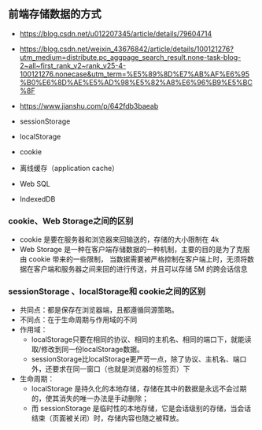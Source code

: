 ## 前端存储数据的方式
- https://blog.csdn.net/u012207345/article/details/79604714
- https://blog.csdn.net/weixin_43676842/article/details/100121276?utm_medium=distribute.pc_aggpage_search_result.none-task-blog-2~all~first_rank_v2~rank_v25-4-100121276.nonecase&utm_term=%E5%89%8D%E7%AB%AF%E6%95%B0%E6%8D%AE%E5%AD%98%E5%82%A8%E6%96%B9%E5%BC%8F
- https://www.jianshu.com/p/642fdb3baeab

- sessionStorage
- localStorage
- cookie
- 离线缓存（application cache）
- Web SQL
- IndexedDB

### cookie、Web Storage之间的区别
- cookie 是要在服务器和浏览器来回输送的，存储的大小限制在 4k
- Web Storage 是一种在客户端存储数据的一种机制，主要的目的是为了克服由 cookie 带来的一些限制， 当数据需要被严格控制在客户端上时，无须将数据在客户端和服务器之间来回的进行传送，并且可以存储 5M 的跨会话信息

### sessionStorage 、localStorage和 cookie之间的区别
- 共同点：都是保存在浏览器端，且都遵循同源策略。
- 不同点：在于⽣命周期与作⽤域的不同
- 作⽤域：
    - localStorage只要在相同的协议、相同的主机名、相同的端⼝下，就能读取/修改到同⼀份localStorage数据。
    - sessionStorage⽐localStorage更严苛⼀点，除了协议、主机名、端⼝外，还要求在同⼀窗⼝（也就是浏览器的标签⻚）下
- ⽣命周期：
    - localStorage 是持久化的本地存储，存储在其中的数据是永远不会过期的，使其消失的唯⼀办法是⼿动删除；
    - ⽽ sessionStorage 是临时性的本地存储，它是会话级别的存储，当会话结束（⻚⾯被关闭）时，存储内容也随之被释放。
